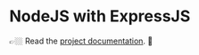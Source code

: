 # NodeJS with ExpressJS

👉🏼 Read the [project documentation](https://www.ourchitecture.io/hello-cloud/services/nodejs-expressjs/). 👀
